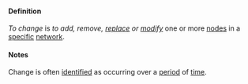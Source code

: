 #### Definition

*To change* is *to add, remove, [replace](https://github.com/gcassel/Modular-Organization-Terminology/blob/master/terms/replace.md) or [modify](https://github.com/gcassel/Modular-Organization-Terminology/blob/master/terms/modify.md)* one or more [nodes](https://github.com/gcassel/Modular-Organization-Terminology/blob/master/terms/node.md) in a [specific](https://github.com/gcassel/Modular-Organization-Terminology/blob/master/terms/specific.md) [network](https://github.com/gcassel/Modular-Organization-Terminology/blob/master/terms/network.md). 

#### Notes

Change is often [identified](https://github.com/gcassel/Modular-Organization-Terminology/blob/master/terms/identify.md) as occurring over a [period](https://github.com/gcassel/Modular-Organization-Terminology/blob/master/terms/period.md) of [time](https://github.com/gcassel/Modular-Organization-Terminology/blob/master/terms/time.md).
